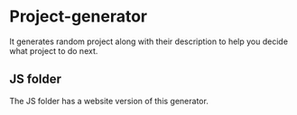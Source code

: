 # Project-generator

It generates random project along with their description to help you decide what project to do next.

## JS folder
The JS folder has a website version of this generator.
